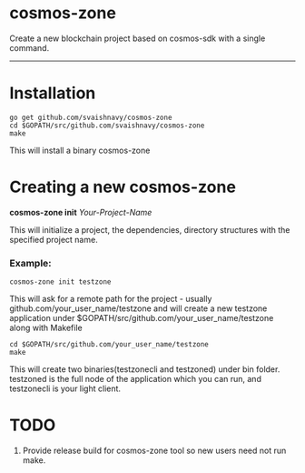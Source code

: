 # cosmos-zone
Create a new blockchain project based on cosmos-sdk with a single command.

---

# Installation

```shell
go get github.com/svaishnavy/cosmos-zone
cd $GOPATH/src/github.com/svaishnavy/cosmos-zone
make
```

This will install a binary cosmos-zone

# Creating a new cosmos-zone

**cosmos-zone init** _Your-Project-Name_

This will initialize a project, the dependencies, directory structures with the specified project name.

### Example:
```shell
cosmos-zone init testzone
```

This will ask for a remote path for the project - usually github.com/your_user_name/testzone and will create a new testzone application under $GOPATH/src/github.com/your_user_name/testzone along with Makefile

```shell
cd $GOPATH/src/github.com/your_user_name/testzone
make
```
This will create two binaries(testzonecli and testzoned) under bin folder. testzoned is the full node of the application which you can run, and testzonecli is your light client.

# TODO
1. Provide release build for cosmos-zone tool so new users need not run make.
